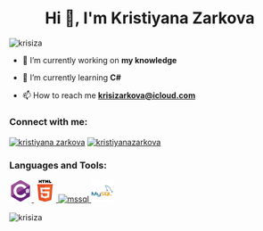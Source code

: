 <h1 align="center">Hi 👋, I'm Kristiyana Zarkova</h1>
<p align="left"> <img src="https://komarev.com/ghpvc/?username=krisiza&label=Profile%20views&color=0e75b6&style=flat" alt="krisiza" /> </p>

- 🔭 I’m currently working on **my knowledge**

- 🌱 I’m currently learning **C#**

- 📫 How to reach me **krisizarkova@icloud.com**

<h3 align="left">Connect with me:</h3>
<p align="left">
<a href="https://fb.com/kristiyana zarkova" target="blank"><img align="center" src="https://raw.githubusercontent.com/rahuldkjain/github-profile-readme-generator/master/src/images/icons/Social/facebook.svg" alt="kristiyana zarkova" height="30" width="40" /></a>
<a href="https://instagram.com/kristiyanazarkova" target="blank"><img align="center" src="https://raw.githubusercontent.com/rahuldkjain/github-profile-readme-generator/master/src/images/icons/Social/instagram.svg" alt="kristiyanazarkova" height="30" width="40" /></a>
</p>

<h3 align="left">Languages and Tools:</h3>
<p align="left"> <a href="https://www.w3schools.com/cs/" target="_blank" rel="noreferrer"> <img src="https://raw.githubusercontent.com/devicons/devicon/master/icons/csharp/csharp-original.svg" alt="csharp" width="40" height="40"/> </a> <a href="https://www.w3.org/html/" target="_blank" rel="noreferrer"> <img src="https://raw.githubusercontent.com/devicons/devicon/master/icons/html5/html5-original-wordmark.svg" alt="html5" width="40" height="40"/> </a> <a href="https://www.microsoft.com/en-us/sql-server" target="_blank" rel="noreferrer"> <img src="https://www.svgrepo.com/show/303229/microsoft-sql-server-logo.svg" alt="mssql" width="40" height="40"/> </a> <a href="https://www.mysql.com/" target="_blank" rel="noreferrer"> <img src="https://raw.githubusercontent.com/devicons/devicon/master/icons/mysql/mysql-original-wordmark.svg" alt="mysql" width="40" height="40"/> </a> </p>

<p><img align="center" src="https://github-readme-stats.vercel.app/api/top-langs?username=krisiza&show_icons=true&locale=en&layout=compact" alt="krisiza" /></p>
